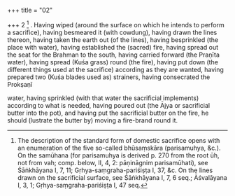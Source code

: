 +++
title = "02"

+++
2 [^2] . Having wiped (around the surface on which he intends to perform a sacrifice), having besmeared it (with cowdung), having drawn the lines thereon, having taken the earth out (of the lines), having besprinkled (the place with water), having established the (sacred) fire, having spread out the seat for the Brahman to the south, having carried forward (the Praṇīta water), having spread (Kuśa grass) round (the fire), having put down (the different things used at the sacrifice) according as they are wanted, having prepared two (Kuśa blades used as) strainers, having consecrated the Prokṣaṇī


[^2]:  The description of the standard form of domestic sacrifice opens with an enumeration of the five so-called bhūsaṃskāra (parisamuhya, &c.). On the samūhana (for parisamuhya is derived p. 270 from the root ūh, not from vah; comp. below, II, 4, 2: pāṇināgnim parisamūhati), see Śāṅkhāyana I, 7, 11; Gṛhya-saṃgraha-pariśiṣṭa I, 37, &c. On the lines drawn on the sacrificial surface, see Śāṅkhāyana I, 7, 6 seq.; Āśvalāyana I, 3, 1; Gṛhya-saṃgraha-pariśiṣṭa I, 47 seq.


water, having sprinkled (with that water the sacrificial implements) according to what is needed, having poured out (the Ājya or sacrificial butter into the pot), and having put the sacrificial butter on the fire, he should (lustrate the butter by) moving a fire-brand round it.
